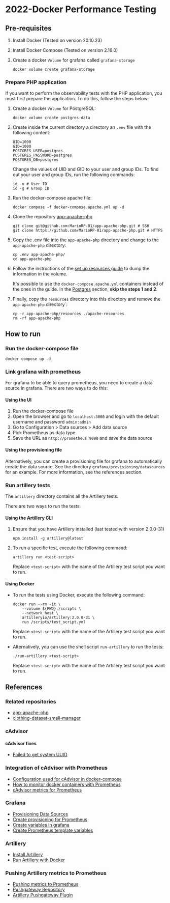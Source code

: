 # 2022-Docker Performance Testing

## Pre-requisites

1. Install Docker (Tested on version 20.10.23)
2. Install Docker Compose (Tested on version 2.16.0)
3. Create a docker `Volume` for grafana called `grafana-storage`
 
    ```shell
    docker volume create grafana-storage
    ```

### Prepare PHP application

If you want to perform the observability tests with the PHP application, you must first prepare the application. To do this, follow the steps below:

1. Create a docker `Volume` for PostgreSQL:

    ```shell
    docker volume create postgres-data
    ```

2. Create inside the current directory a directory an `.env` file with the following content:

    ```env
    UID=1000
    GID=1000
    POSTGRES_USER=postgres
    POSTGRES_PASSWORD=postgres
    POSTGRES_DB=postgres
    ```

    Change the values of UID and GID to your user and group IDs. To find out your user and group IDs, run the following commands:

    ```shell
    id -u # User ID
    id -g # Group ID
    ```

3. Run the docker-compose apache file:

    ```shell
    docker compose -f docker-compose.apache.yml up -d
    ```

4. Clone the repository [app-apache-php](https://github.com/MarioRP-01/app-apache-php)

    ```shell
    git clone git@github.com:MarioRP-01/app-apache-php.git # SSH
    git clone https://github.com/MarioRP-01/app-apache-php.git # HTTPS
    ```

5. Copy the .env file into the `app-apache-php` directory and change to the `app-apache-php` directory:

    ```shell
    cp .env app-apache-php/
    cd app-apache-php
    ```

6. Follow the instructions of the [set up resources guide](https://github.com/MarioRP-01/app-apache-php/blob/main/docs/set-up-data-storage.md) to dump the information in the volume.

    It's possible to use the `docker-compose.apache.yml` containers instead of the ones in the guide. In the [Postgres](mariorp01/app-php-apache) section, **skip the steps 1 and 2**.

7. Finally, copy the `resources` directory into this directory and remove the `app-apache-php` directory`:

    ```shell
    cp -r app-apache-php/resources ./apache-resources
    rm -rf app-apache-php
    ```

## How to run

### Run the docker-compose file

```shell
docker compose up -d
```

### Link grafana with prometheus

For grafana to be able to query prometheus, you need to create a data source in grafana. There are two ways to do this:

#### Using the UI
1. Run the docker-compose file
2. Open the browser and go to `localhost:3000` and login with the default username and password `admin:admin`
3. Go to Configuration > Data sources > Add data source
4. Pick Prometheus as data type
5. Save the URL as `http://prometheus:9090` and save the data source

#### Using the provisioning file
Alternatively, you can create a provisioning file for grafana to automatically create the data source. See the directory `grafana/provisioning/datasources` for an example. For more information, see the references section.

### Run artillery tests

The `artillery` directory contains all the Artillery tests.

There are two ways to run the tests:

#### Using the Artillery CLI

1. Ensure that you have Artillery installed (last tested with version  2.0.0-31)

    ```shell
    npm install -g artillery@latest
    ```
2. To run a specific test, execute the following command:

    ```shell
    artillery run <test-script>
    ```
    Replace `<test-script>` with the name of the Artillery test script you want to run.

#### Using Docker

- To run the tests using Docker, execute the following command:

    ```shell
    docker run --rm -it \
        --volume ${PWD}:/scripts \
        --network host \
        artilleryio/artillery:2.0.0-31 \
        run /scripts/test_script.yml
    ```

    Replace `<test-script>` with the name of the Artillery test script you want to run.

- Alternatively, you can use the shell script `run-artillery` to run the tests:

    ```shell
    ./run-artillery <test-script>
    ```

    Replace `<test-script>` with the name of the Artillery test script you want to run.

## References

### Related repositories

- [app-apache-php](https://github.com/MarioRP-01/app-apache-php/tree/main)
- [clothing-dataset-small-manager](https://github.com/MarioRP-01/clothing-dataset-small-manager)

### cAdvisor

#### cAdvisor fixes

- [Failed to get system UUID](https://github.com/google/cadvisor/issues/2157)

### Integration of cAdvisor with Prometheus

- [Configuration used for cAdvisor in docker-compose](https://github.com/google/cadvisor#quick-start-running-cadvisor-in-a-docker-container)
- [How to monitor docker containers with Prometheus](https://prometheus.io/docs/guides/cadvisor/#monitoring-docker-container-metrics-using-cadvisor)
- [cAdvisor metrics for Prometheus](https://github.com/google/cadvisor/blob/master/docs/storage/prometheus.md)

### Grafana

- [Provisioning Data Sources](https://grafana.com/docs/grafana/latest/administration/provisioning/#data-sources)
- [Create provisioning for Prometheus](https://grafana.com/docs/grafana/latest/datasources/prometheus/#provision-the-data-source)
- [Create variables in grafana](https://grafana.com/docs/grafana/latest/dashboards/variables/add-template-variables/)
- [Create Prometheus template variables](https://grafana.com/docs/grafana/latest/datasources/prometheus/template-variables/)

### Artillery
- [Install Artillery](https://www.artillery.io/docs/guides/getting-started/installing-artillery)
- [Run Artillery with Docker](https://www.artillery.io/docs/guides/guides/docker)

### Pushing Artillery metrics to Prometheus
- [Pushing metrics to Prometheus](https://prometheus.io/docs/instrumenting/pushing/#pushing-metrics)
- [Pushgateway Repository](https://github.com/prometheus/pushgateway)
- [Artillery Pushgateway Plugin](https://prometheus.io/docs/instrumenting/pushing/#pushing-metrics)